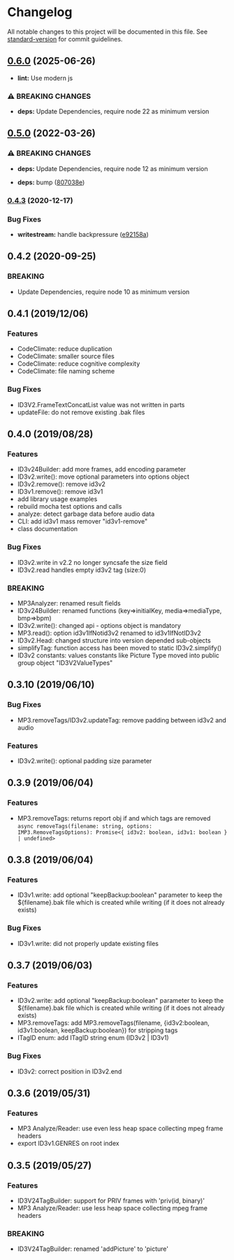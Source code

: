 # Changelog

All notable changes to this project will be documented in this file. See [standard-version](https://github.com/conventional-changelog/standard-version) for commit guidelines.

## [0.6.0](https://github.com/ffalt/jamp3/compare/v0.5.0...v0.6.0) (2025-06-26)

* **lint:** Use modern js

### ⚠ BREAKING CHANGES

* **deps:** Update Dependencies, require node 22 as minimum version

## [0.5.0](https://github.com/ffalt/jamp3/compare/v0.4.3...v0.5.0) (2022-03-26)


### ⚠ BREAKING CHANGES

* **deps:** Update Dependencies, require node 12 as minimum version

* **deps:** bump ([807038e](https://github.com/ffalt/jamp3/commit/807038eed5f63e4d02edb97b8cb7ab8a30618cfd))

### [0.4.3](https://github.com/ffalt/jamp3/compare/v0.4.2...v0.4.3) (2020-12-17)


### Bug Fixes

* **writestream:** handle backpressure ([e92158a](https://github.com/ffalt/jamp3/commit/e92158a80c67f679a6d0098ba4ff0b23fcd3fb0a))

## 0.4.2 (2020-09-25)

### BREAKING
*  Update Dependencies, require node 10 as minimum version

## 0.4.1 (2019/12/06)

### Features
*   CodeClimate: reduce duplication
*   CodeClimate: smaller source files
*   CodeClimate: reduce cognitive complexity
*   CodeClimate: file naming scheme
 
### Bug Fixes
*   ID3V2.FrameTextConcatList value was not written in parts
*   updateFile: do not remove existing .bak files

## 0.4.0 (2019/08/28)

### Features
*   ID3v24Builder: add more frames, add encoding parameter
*   ID3v2.write(): move optional parameters into options object 
*   ID3v2.remove(): remove id3v2
*   ID3v1.remove(): remove id3v1
*   add library usage examples
*   rebuild mocha test options and calls
*   analyze: detect garbage data before audio data
*   CLI: add id3v1 mass remover "id3v1-remove"
*   class documentation

### Bug Fixes
*   ID3v2.write in v2.2 no longer syncsafe the size field
*   ID3v2.read handles empty id3v2 tag (size:0) 

### BREAKING
*   MP3Analyzer: renamed result fields
*   ID3v24Builder: renamed functions (key=>initialKey, media=>mediaType, bmp=>bpm)
*   ID3v2.write(): changed api - options object is mandatory
*   MP3.read(): option id3v1IfNotid3v2 renamed to id3v1IfNotID3v2
*   ID3v2.Head: changed structure into version depended sub-objects 
*   simplifyTag: function access has been moved to static ID3v2.simplify()
*   ID3v2 constants: values constants like Picture Type moved into public group object "ID3V2ValueTypes" 

## 0.3.10 (2019/06/10)

### Bug Fixes
*   MP3.removeTags/ID3v2.updateTag: remove padding between id3v2 and audio

### Features
*   ID3v2.write(): optional padding size parameter

## 0.3.9 (2019/06/04)

### Features
*   MP3.removeTags: returns report obj if and which tags are removed
`async removeTags(filename: string, options: IMP3.RemoveTagsOptions): Promise<{ id3v2: boolean, id3v1: boolean } | undefined>`

## 0.3.8 (2019/06/04)

### Features
*   ID3v1.write: add optional "keepBackup:boolean" parameter to keep the ${filename}.bak file which is created while writing (if it does not already exists)

### Bug Fixes
*   ID3v1.write: did not properly update existing files

## 0.3.7 (2019/06/03)

### Features
*   ID3v2.write: add optional "keepBackup:boolean" parameter to keep the ${filename}.bak file which is created while writing (if it does not already exists)
*   MP3.removeTags: add MP3.removeTags(filename, {id3v2:boolean, id3v1:boolean, keepBackup:boolean}) for stripping tags
*   ITagID enum: add ITagID string enum (ID3v2 | ID3v1)

### Bug Fixes
*   ID3v2: correct position in ID3v2.end 

## 0.3.6 (2019/05/31)

### Features
*   MP3 Analyze/Reader: use even less heap space collecting mpeg frame headers
*   export ID3v1.GENRES on root index

## 0.3.5 (2019/05/27)

### Features
*   ID3V24TagBuilder: support for PRIV frames with 'priv(id, binary)'
*   MP3 Analyze/Reader: use less heap space collecting mpeg frame headers

### BREAKING
*   ID3V24TagBuilder: renamed 'addPicture' to 'picture'
